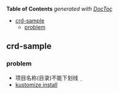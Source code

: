 <!-- START doctoc generated TOC please keep comment here to allow auto update -->
<!-- DON'T EDIT THIS SECTION, INSTEAD RE-RUN doctoc TO UPDATE -->
**Table of Contents**  *generated with [DocToc](https://github.com/thlorenz/doctoc)*

- [crd-sample](#crd-sample)
  - [problem](#problem)

<!-- END doctoc generated TOC please keep comment here to allow auto update -->

## crd-sample

### problem

- 项目名称(目录)不能下划线 `_`
- [kustomize install](https://kubectl.docs.kubernetes.io/installation/kustomize/source/)
